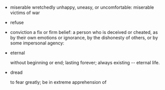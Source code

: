 * miserable
    wretchedly unhappy, uneasy, or uncomfortable:  miserable victims of war

* refuse

* conviction
    a fix or firm belief:
    a person who is deceived or cheated, as by their own emotions or ignorance, by the dishonesty of others, or by some impersonal agency:

* eternal

    without beginning or end; lasting forever; always existing -- eternal life.

* dread

    to fear greatly; be in extreme apprehension of

